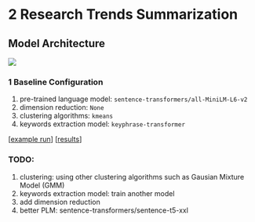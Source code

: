 # 2 Research Trends Summarization

## Model Architecture
![](https://i.imgur.com/Lv8um1V.png)

### 1 Baseline Configuration
1. pre-trained language model: `sentence-transformers/all-MiniLM-L6-v2`
2. dimension reduction: `None`
3. clustering algorithms: `kmeans`
4. keywords extraction model: `keyphrase-transformer`

[[example run](https://github.com/Mondkuchen/idp_LiteratureResearch_Tool/blob/main/example_run.py)] [[results](https://github.com/Mondkuchen/idp_LiteratureResearch_Tool/blob/main/examples/IDP.ipynb)]


### TODO:
1. clustering: using other clustering algorithms such as Gausian Mixture Model (GMM)
2. keywords extraction model: train another model
3. add dimension reduction
4. better PLM: sentence-transformers/sentence-t5-xxl
